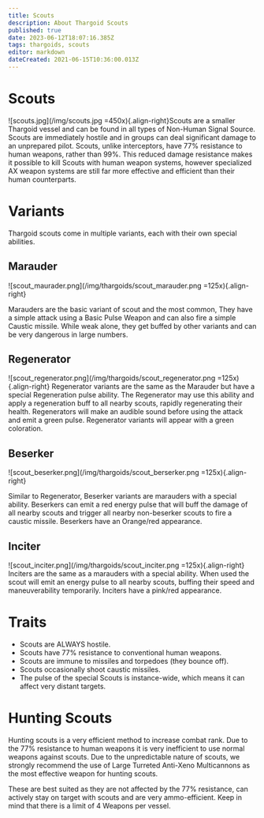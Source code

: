 ```yaml
---
title: Scouts
description: About Thargoid Scouts
published: true
date: 2023-06-12T18:07:16.385Z
tags: thargoids, scouts
editor: markdown
dateCreated: 2021-06-15T10:36:00.013Z
---
```


# Scouts
![scouts.jpg](/img/scouts.jpg =450x){.align-right}Scouts are a smaller Thargoid vessel and can be found in all types of Non-Human Signal Source. Scouts are immediately hostile and in groups can deal significant damage to an unprepared pilot. Scouts, unlike interceptors, have 77% resistance to human weapons, rather than 99%. This reduced damage resistance makes it possible to kill Scouts with human weapon systems, however specialized AX weapon systems are still far more effective and efficient than their human counterparts.

# Variants

Thargoid scouts come in multiple variants, each with their own special abilities.

## Marauder
![scout_maurader.png](/img/thargoids/scout_marauder.png =125x){.align-right}

Marauders are the basic variant of scout and the most common, They have a simple attack using a Basic Pulse Weapon and can also fire a simple Caustic missile.
While weak alone, they get buffed by other variants and can be very dangerous in large numbers.

## Regenerator

![scout_regenerator.png](/img/thargoids/scout_regenerator.png =125x){.align-right}
Regenerator variants are the same as the Marauder but have a special Regeneration pulse ability. The Regenerator may use this ability and apply a regeneration buff to all nearby scouts, rapidly regenerating their health. Regenerators will make an audible sound before using the attack and emit a green pulse. Regenerator variants will appear with a green coloration.

## Beserker

![scout_beserker.png](/img/thargoids/scout_berserker.png =125x){.align-right}

Similar to Regenerator, Beserker variants are marauders with a special ability. Beserkers can emit a red energy pulse that will buff the damage of all nearby scouts and trigger all nearby non-beserker scouts to fire a caustic missile. Beserkers have an Orange/red appearance.

## Inciter
![scout_inciter.png](/img/thargoids/scout_inciter.png =125x){.align-right}
Inciters are the same as a marauders with a special ability. When used the scout will emit an energy pulse to all nearby scouts, buffing their speed and maneuverability temporarily. Inciters have a pink/red appearance.

# Traits
- Scouts are ALWAYS hostile.
- Scouts have 77% resistance to conventional human weapons.
- Scouts are immune to missiles and torpedoes (they bounce off).
- Scouts occasionally shoot caustic missiles.
- The pulse of the special Scouts is instance-wide, which means it can affect very distant targets.

# Hunting Scouts

Hunting scouts is a very efficient method to increase combat rank. Due to the 77% resistance to human weapons it is very inefficient to use normal weapons against scouts. Due to the unpredictable nature of scouts, we strongly recommend the use of Large Turreted Anti-Xeno Multicannons as the most effective weapon for hunting scouts.

These are best suited as they are not affected by the 77% resistance, can actively stay on target with scouts and are very ammo-efficient. Keep in mind that there is a limit of 4 Weapons per vessel.